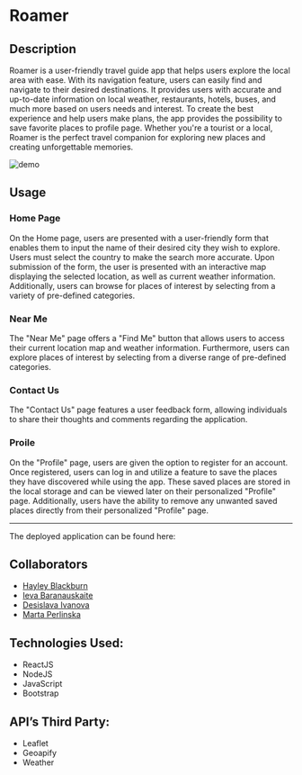 # Roamer

## Description

Roamer is a user-friendly travel guide app that helps users explore the local area with ease. With its navigation feature, users can easily find and navigate to their desired destinations. It provides users with accurate and up-to-date information on local weather, restaurants, hotels, buses, and much more based on users needs and interest. To create the best experience and help users make plans, the app provides the possibility to save favorite places to profile page. Whether you're a tourist or a local, Roamer is the perfect travel companion for exploring new places and creating unforgettable memories.

![demo]()

## Usage

### Home Page

On the Home page, users are presented with a user-friendly form that enables them to input the name of their desired city they wish to explore. Users must select the country to make the search more accurate. Upon submission of the form, the user is presented with an interactive map displaying the selected location, as well as current weather information. Additionally, users can browse for places of interest by selecting from a variety of pre-defined categories.

### Near Me

The "Near Me" page offers a "Find Me" button that allows users to access their current location map and weather information. Furthermore, users can explore places of interest by selecting from a diverse range of pre-defined categories.

### Contact Us

The "Contact Us" page features a user feedback form, allowing individuals to share their thoughts and comments regarding the application.

### Proile

On the "Profile" page, users are given the option to register for an account. Once registered, users can log in and utilize a feature to save the places they have discovered while using the app. These saved places are stored in the local storage and can be viewed later on their personalized "Profile" page. Additionally, users have the ability to remove any unwanted saved places directly from their personalized "Profile" page.

---

The deployed application can be found here:

## Collaborators

- [Hayley Blackburn](https://github.com/codenamehaylz)
- [Ieva Baranauskaite](https://github.com/1Eva1987)
- [Desislava Ivanova](https://github.com/DessySI)
- [Marta Perlinska](https://github.com/Nulula)

## Technologies Used:

- ReactJS
- NodeJS
- JavaScript
- Bootstrap

## API’s Third Party:

- Leaflet
- Geoapify
- Weather
